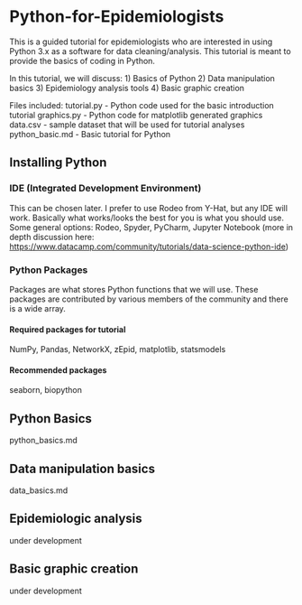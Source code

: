 # Python-for-Epidemiologists
This is a guided tutorial for epidemiologists who are interested in using Python 3.x as a software for data cleaning/analysis. This tutorial is meant to provide the basics of coding in Python.

In this tutorial, we will discuss: 
    1) Basics of Python 
    2) Data manipulation basics
    3) Epidemiology analysis tools
    4) Basic graphic creation

Files included:
    tutorial.py     - Python code used for the basic introduction tutorial
    graphics.py     - Python code for matplotlib generated graphics
    data.csv        - sample dataset that will be used for tutorial analyses
    python_basic.md - Basic tutorial for Python

## Installing Python

### IDE (Integrated Development Environment)
This can be chosen later. I prefer to use Rodeo from Y-Hat, but any IDE will work. Basically what works/looks the best for you is what you should use. Some general options: Rodeo, Spyder, PyCharm, Jupyter Notebook (more in depth discussion here: https://www.datacamp.com/community/tutorials/data-science-python-ide)

### Python Packages
Packages are what stores Python functions that we will use. These packages are contributed by various members of the community and there is a wide array. 
#### Required packages for tutorial
NumPy, Pandas, NetworkX, zEpid, matplotlib, statsmodels
#### Recommended packages
seaborn, biopython

## Python Basics
python_basics.md
## Data manipulation basics
data_basics.md
## Epidemiologic analysis
under development
## Basic graphic creation
under development
